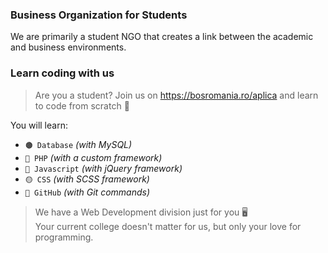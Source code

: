 ### Business Organization for Students

We are primarily a student NGO that creates a link between the academic and business environments.

### Learn coding with us

>  Are you a student? Join us on https://bosromania.ro/aplica and learn to code from scratch 🚀

You will learn:

- `🟤 Database` _(with MySQL)_
- `🔴 PHP` _(with a custom framework)_
- `🔵 Javascript` _(with jQuery framework)_
- `🟡 CSS` _(with SCSS framework)_
- `🔘 GitHub` _(with Git commands)_

>  We have a Web Development division just for you 🖥️<br>
>  Your current college doesn't matter for us, but only your love for programming.
